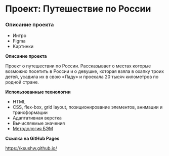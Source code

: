 # Проект: Путешествие по России

### Описание проекта
* Интро
* Figma
* Картинки

**Описание проекта**

Проект о путешествии по России.
Рассказывает о местах которые возможно посетить в России и о девушке, которая взяла в охапку троих детей, усадила их в свою «Ладу» и проехала 20 тысяч километров по родной стране.

**Использованные технологии**

- HTML
- CSS, flex-box, grid layout, позиционирование
элементов, анимации и трансформации
- Адаптативная верстка
- Вычисляемые значения
- [Методология БЭМ](https://ru.bem.info/methodology/)

**Ссылка на GitHub Pages**

https://ksushw.github.io/
